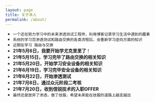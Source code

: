 ```yaml
---
layout: page
title: 关于本人
permalink: /about/
---
```





- `一个还在努力学习中的未来渗透测试工程师，利用博客记录学习生活中遇到的趣事`
- `系统的学习完渗透测试和路由交换的各类流程后，会重新学习逆向方面的知识`
- `近期在学习 路由与交换`
- **21年5月6日，我要开始学尤克里里了**！
- **21年5月15日，学习完毕了路由交换的相关知识**
- **21年5月20日，开始学习安全设备的相关知识**
- **21年6月19日，学习完毕安全设备的相关知识**
- **21年6月22日，开始渗透测试**
- **21年7月8日，通过众元阶段二考核**
- **21年7月20日，收到信锐技术的入职OFFER**
- `最终还是放弃了渗透，做了技服，希望未来能在技服的道路上越走越远`


